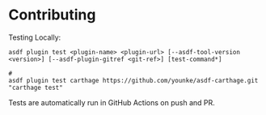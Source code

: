 # Contributing

Testing Locally:

```shell
asdf plugin test <plugin-name> <plugin-url> [--asdf-tool-version <version>] [--asdf-plugin-gitref <git-ref>] [test-command*]

#
asdf plugin test carthage https://github.com/younke/asdf-carthage.git "carthage test"
```

Tests are automatically run in GitHub Actions on push and PR.

